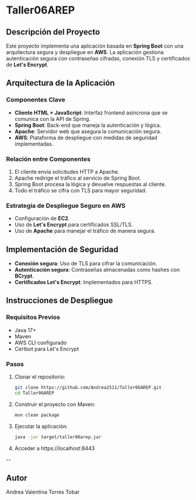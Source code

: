 # Taller06AREP

## Descripción del Proyecto
Este proyecto implementa una aplicación basada en **Spring Boot** con una arquitectura segura y despliegue en **AWS**. La aplicación gestiona autenticación segura con contraseñas cifradas, conexión TLS y certificados de **Let's Encrypt**.

## Arquitectura de la Aplicación

### Componentes Clave

- **Cliente HTML + JavaScript**: Interfaz frontend asíncrona que se comunica con la API de Spring.
- **Spring Boot**: Back-end que maneja la autenticación y lógica.
- **Apache**: Servidor web que asegura la comunicación segura.
- **AWS**: Plataforma de despliegue con medidas de seguridad implementadas.

### Relación entre Componentes

1. El cliente envía solicitudes HTTP a Apache.
2. Apache redirige el tráfico al servicio de Spring Boot.
3. Spring Boot procesa la lógica y devuelve respuestas al cliente.
4. Todo el tráfico se cifra con TLS para mayor seguridad.

### Estrategia de Despliegue Seguro en AWS

- Configuración de **EC2**.
- Uso de **Let's Encrypt** para certificados SSL/TLS.
- Uso de **Apache** para manejar el tráfico de manera segura.

## Implementación de Seguridad

- **Conexión segura**: Uso de TLS para cifrar la comunicación.
- **Autenticación segura**: Contraseñas almacenadas como hashes con **BCrypt**.
- **Certificados Let's Encrypt**: Implementados para HTTPS.

## Instrucciones de Despliegue

### Requisitos Previos

- Java 17+
- Maven
- AWS CLI configurado
- Certbot para Let's Encrypt

### Pasos

1. Clonar el repositorio:
   ```sh
   git clone https://github.com/Andrea2511/Taller06AREP.git
   cd Taller06AREP
   ```
2. Construir el proyecto con Maven:
   ```sh
   mvn clean package
   ```
3. Ejecutar la aplicación:
   ```sh
   java -jar target/taller06arep.jar
   ```
4. Acceder a https://localhost:8443

--

## Autor

Andrea Valentina Torres Tobar


